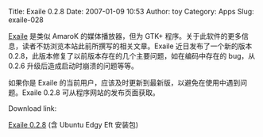 Title: Exaile 0.2.8
Date: 2007-01-09 10:53
Author: toy
Category: Apps
Slug: exaile-028

[Exaile](http://www.exaile.org/) 是类似 AmaroK 的媒体播放器，但为 GTK+
程序。关于此软件的更多信息，读者不妨浏览本站此前所撰写的相关文章。Exaile
近日发布了一个新的版本
0.2.8，此版本修复了以前版本存在的几个主要问题，如在编码中存在的 bug，从
0.2.6 升级后造成启动时崩溃的问题等等。

如果你是 Exaile
的当前用户，应该及时更新到最新版，以避免在使用中遇到问题。Exaile 0.2.8
可从程序网站的发布页面获取。

Download link:

[Exaile 0.2.8](http://www.exaile.org/trac/wiki/Releases) (含 Ubuntu Edgy
Eft 安装包)
